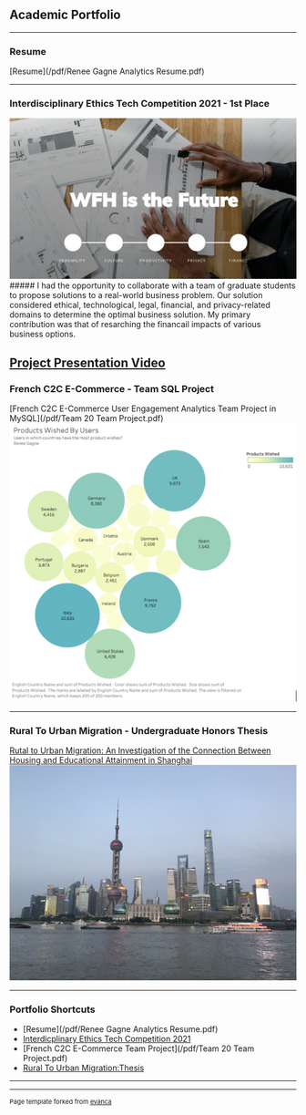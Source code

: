 ## Academic Portfolio

---
### Resume
[Resume](/pdf/Renee Gagne Analytics Resume.pdf)

---
### Interdisciplinary Ethics Tech Competition 2021 - 1st Place
<img src="/images/EthicsCover.png"/>
##### I had the opportunity to collaborate with a team of graduate students to propose solutions to a real-world business problem. Our solution considered ethical, technological, legal, financial, and privacy-related domains to determine the optimal business solution. My primary contribution was that of resarching the financail impacts of various business options. 

[Project Presentation Video](/https://vimeo.com/508527899/)
---
### French C2C E-Commerce - Team SQL Project
[French C2C E-Commerce User Engagement Analytics Team Project in MySQL](/pdf/Team 20 Team Project.pdf)
<img src="images/C2cBubbleGraph.png"/>

---

### Rural To Urban Migration - Undergraduate Honors Thesis
[Rutal to Urban Migration: An Investigation of the Connection Between Housing and Educational Attainment in Shanghai](/pdf/Renee_Gagne_Honors_Thesis.pdf)
<img src="/images/Shanghai.jpeg">

--- 
### Portfolio Shortcuts

- [Resume](/pdf/Renee Gagne Analytics Resume.pdf)
- [Interdicplinary Ethics Tech Competition 2021](https://vimeo.com/508527899)
- [French C2C E-Commerce Team Project](/pdf/Team 20 Team Project.pdf)
- [Rural To Urban Migration:Thesis](/pdf/Renee_Gagne_Honors_Thesis.pdf)

---




---
<p style="font-size:11px">Page template forked from <a href="https://github.com/evanca/quick-portfolio">evanca</a></p>
<!-- Remove above link if you don't want to attibute -->
